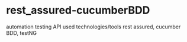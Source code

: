 # rest_assured-cucumberBDD
automation testing API used technologies/tools rest assured, cucumber BDD, testNG
